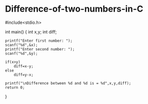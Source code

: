 # Difference-of-two-numbers-in-C

#include<stdio.h>
 
int main()
{
    int x,y;
    int diff;
 
    printf("Enter first number: ");
    scanf("%d",&x);
    printf("Enter second number: ");
    scanf("%d",&y);
 
    if(x>y)
        diff=x-y;
    else
        diff=y-x;
 
    printf("\nDifference between %d and %d is = %d",x,y,diff);
    return 0;
}
